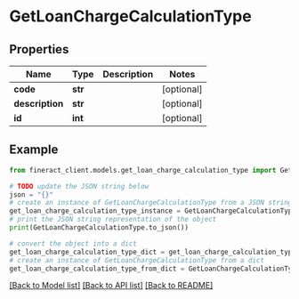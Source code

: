 # GetLoanChargeCalculationType


## Properties

Name | Type | Description | Notes
------------ | ------------- | ------------- | -------------
**code** | **str** |  | [optional] 
**description** | **str** |  | [optional] 
**id** | **int** |  | [optional] 

## Example

```python
from fineract_client.models.get_loan_charge_calculation_type import GetLoanChargeCalculationType

# TODO update the JSON string below
json = "{}"
# create an instance of GetLoanChargeCalculationType from a JSON string
get_loan_charge_calculation_type_instance = GetLoanChargeCalculationType.from_json(json)
# print the JSON string representation of the object
print(GetLoanChargeCalculationType.to_json())

# convert the object into a dict
get_loan_charge_calculation_type_dict = get_loan_charge_calculation_type_instance.to_dict()
# create an instance of GetLoanChargeCalculationType from a dict
get_loan_charge_calculation_type_from_dict = GetLoanChargeCalculationType.from_dict(get_loan_charge_calculation_type_dict)
```
[[Back to Model list]](../README.md#documentation-for-models) [[Back to API list]](../README.md#documentation-for-api-endpoints) [[Back to README]](../README.md)


